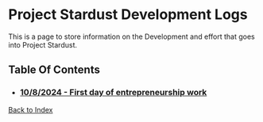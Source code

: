 # Project Stardust Development Logs
This is a page to store information on the Development and effort that goes into Project Stardust.

## Table Of Contents
 - ### [10/8/2024 - First day of entrepreneurship work](https://coryborek.github.io/projects/project-stardust/devlogs/2024-10-8)


[Back to Index](https://coryborek.github.io/projects/project-stardust/)